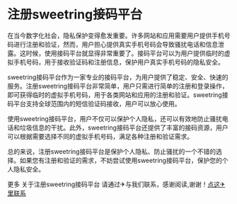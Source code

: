 # 注册sweetring接码平台

在当今数字化社会，隐私保护变得愈发重要。许多网站和应用需要用户提供手机号码进行注册和验证，然而，用户担心提供真实手机号码会导致骚扰电话和信息泄露。这时候，使用接码平台就显得非常重要了。接码平台可以为用户提供临时的虚拟手机号码，用于接收验证码和注册信息，保护用户真实手机号码的隐私安全。

sweetring接码平台作为一家专业的接码平台，为用户提供了稳定、安全、快速的服务。注册sweetring接码平台非常简单，用户只需进行简单的注册和登录操作，即可获得临时的虚拟手机号码，用于各类网站和应用的注册和验证。sweetring接码平台支持全球范围内的短信验证码接收，用户可以放心使用。

使用sweetring接码平台，用户不仅可以保护个人隐私，还可以有效地防止骚扰电话和垃圾信息的干扰。此外，sweetring接码平台还提供了丰富的接码资源，用户可以根据需要选择不同的虚拟手机号码，满足各种注册和验证需求。

总的来说，注册sweetring接码平台是保护个人隐私、防止骚扰的一个不错的选择。如果您有注册和验证的需求，不妨尝试使用sweetring接码平台，保护您的个人隐私安全。

更多 关于注册sweetring接码平台 请通过✈与我们联系，感谢阅读,谢谢！[点这✈里联系](https://ads.k02.cc)